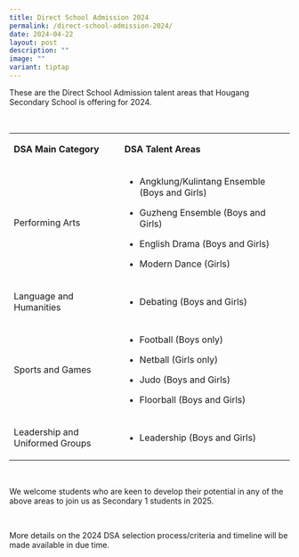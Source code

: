 ```yaml
---
title: Direct School Admission 2024
permalink: /direct-school-admission-2024/
date: 2024-04-22
layout: post
description: ""
image: ""
variant: tiptap
---
```

<p>These are the Direct School Admission talent areas that Hougang Secondary
School is offering for 2024.</p>
<p>&nbsp;</p>
<table>
<tbody>
<tr>
<td rowspan="1" colspan="1">
<p><strong>DSA Main Category</strong>
</p>
</td>
<td rowspan="1" colspan="1">
<p><strong>DSA Talent Areas</strong>
</p>
</td>
</tr>
<tr>
<td rowspan="1" colspan="1">
<p>Performing Arts</p>
</td>
<td rowspan="1" colspan="1">
<ul data-tight="true" class="tight">
<li>
<p>Angklung/Kulintang Ensemble (Boys and Girls)</p>
</li>
<li>
<p>Guzheng Ensemble (Boys and Girls)</p>
</li>
<li>
<p>English Drama (Boys and Girls)</p>
</li>
<li>
<p>Modern Dance (Girls)</p>
</li>
</ul>
</td>
</tr>
<tr>
<td rowspan="1" colspan="1">
<p>Language and Humanities</p>
</td>
<td rowspan="1" colspan="1">
<ul data-tight="true" class="tight">
<li>
<p>Debating (Boys and Girls)</p>
</li>
</ul>
</td>
</tr>
<tr>
<td rowspan="1" colspan="1">
<p>Sports and Games</p>
</td>
<td rowspan="1" colspan="1">
<ul data-tight="true" class="tight">
<li>
<p>Football (Boys only)</p>
</li>
<li>
<p>Netball (Girls only)</p>
</li>
<li>
<p>Judo (Boys and Girls)</p>
</li>
<li>
<p>Floorball (Boys and Girls)</p>
</li>
</ul>
</td>
</tr>
<tr>
<td rowspan="1" colspan="1">
<p>Leadership and Uniformed Groups</p>
</td>
<td rowspan="1" colspan="1">
<ul data-tight="true" class="tight">
<li>
<p>Leadership (Boys and Girls)</p>
</li>
</ul>
</td>
</tr>
</tbody>
</table>
<p>&nbsp;</p>
<p>We welcome students who are keen to develop their potential in any of
the above areas to join us as Secondary 1 students in 2025.</p>
<p>&nbsp;</p>
<p>More details on the 2024 DSA selection process/criteria and timeline will
be made available in due time.</p>
<p>&nbsp;</p>
<p>
<br>
</p>
<p>&nbsp;</p>